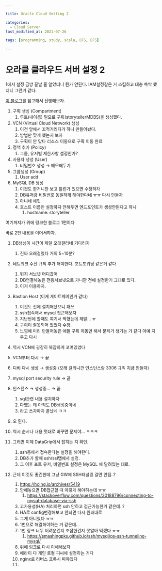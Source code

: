 ```yaml
---

title: Oracle Cloud Setting 2

categories:
  - Cloud Server
last_modified_at: 2021-07-26

tags: [programming, study, scala, DFS, BFS]

---
```


# 오라클 클라우드 서버 설정 2

1에서 설정 금방 끝날 줄 알았더니 뭔가 안된다. IAM설정같은 거 스킵하고 대충 쓱싹 했더니 그런거 같다.

[이 블로그](https://hoing.io/archives/17164)를 참고해서 진행해보자.

1. 구획 생성 (Compartment)
   1. 루트(내이름) 밑으로 구획(storytellerMDBS)을 생성했다.
2. VCN (Virtual Cloud Network) 생성
   1. 이건 앞에서 끄적거리다가 하나 만들어놨다.
   2. 방법만 맞게 했는지 보자
   3. 구획이 안 맞다 리소스 이동으로 구획 이동 완료
3. 정책 추가 (Policy)
   1. 그룹, 유저별 제한사항 설정인가?
4. 사용자 생성 (User)
   1. 비밀번호 생성 → 메모해두기
5. 그룹생성 (Group)
   1. User add
6. MySQL DB 생성
   1. 이것도 한거니깐 보고 틀린거 있으면 수정하자
   2. DB유저랑 비밀번호 동일하게 해야한다네 ㅠㅠ 다시 만들자
   3. 아니네 에잇
   4. 호스트 이름만 설정하자 안해두면 엔드포인트가 생성안된다고 하니 
      1. hostname: storyteller

여기까지가 위에 링크한 블로그 1편이다

바로 2편 내용을 이어서하자.

1. DB생성이 시간이 제일 오래걸리네 기다리자
   1. 진짜 오래걸렸다 거의 5~10분?
2. 네트워크 수신 규칙 추가 해야한다. 포트포워딩 같은거 같다
   1. 뭐지 서브넷 어디갔어
   2. DB연결해놓은 전용서브넷으로 가니깐 전에 설정한거 그대로 있다.
   3. 이거 이용하자.
3. Bastion Host (이게 게이트웨이인거 같다)
   1. 이것도 전에 설치해놨으니 패쓰
   2. ssh접속해서 mysql 접근해보자
   3. 지난번에 할때도 여기서 막혔는데 제발... ㅠ
   4. 구획이 잘못되어 있었다 수정.
   5. 느낌에 미리 만들어놓은 애들 구획 이동만 해서 문제가 생기는 거 같다 아예 지우고 다시



1. 역시 VCN에 굉장히 복잡하게 꼬여있었다
2. VCN부터 다시 → 끝
3. 디비 다시 생성 → 생성중 (오래 걸리니깐 인스턴스랑 3306 규칙 지금 만들자)
4. mysql port security rule → 끝
5. 인스턴스 → 생성중... → 끝
   1. sql관련 내용 설치하자
   2. 다했는 데 아직도 DB생성중이네
   3. 라고 쓰자마자 끝났네 ㅋㅋ
6. 오 된다.
7. 역시 순서나 내용 멋대로 바꾸면 문제야... ㅋㅋㅋ
8. 그러면 이제 DataGrip에서 잡히는 지 확인.
   1. ssh통해서 접속한다는 설정을 해야한다.
   2. DB추가 할때 ssh/ssl탭에서 설정.
   3. 그 이후 포트 유저, 비밀번호 설정은 MySQL 에 달려있는 대로.
9. 근데 이것도 좋긴한데 그냥 GW에 SSH터널링 걸면 안됨..?
   1. https://hoing.io/archives/5419
   2. 안해놓으면 DB접근할 때 이렇게 해야하는데 ㅠㅠ
      1. https://stackoverflow.com/questions/30188796/connecting-to-mysql-database-via-ssh
   3.  고가용성(HA) 처리하면 ssh 안하고 접근가능한거 같은데..?
      1. HA로 config변경해보고 안되면 다시 원래대로
      2. 그게 아니였다 ㅠㅠ
   4. 1번으로 해결해야하는 거 같은데..
   5. 1번 링크 너무 어려운건지 조잡한건지 못알아 먹겠다 ㅠㅠ
      1. https://smashingpks.github.io/ssh/mysql/ps-ssh-tunneling-mysql/ 
   6. 위에 링크로 다시 이해해보자
   7. 에라이 다 개인 로컬 피씨에 설정하는 거다
   8. nginx로 리버스 프록시 따야겠다
   9. 
